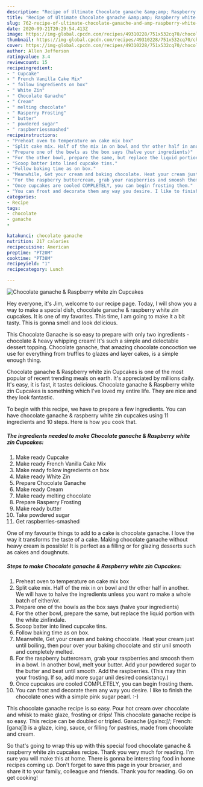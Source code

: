```yaml
---
description: "Recipe of Ultimate Chocolate ganache &amp;amp; Raspberry white zin Cupcakes"
title: "Recipe of Ultimate Chocolate ganache &amp;amp; Raspberry white zin Cupcakes"
slug: 762-recipe-of-ultimate-chocolate-ganache-and-amp-raspberry-white-zin-cupcakes
date: 2020-09-21T20:29:54.413Z
image: https://img-global.cpcdn.com/recipes/49310228/751x532cq70/chocolate-ganache-raspberry-white-zin-cupcakes-recipe-main-photo.jpg
thumbnail: https://img-global.cpcdn.com/recipes/49310228/751x532cq70/chocolate-ganache-raspberry-white-zin-cupcakes-recipe-main-photo.jpg
cover: https://img-global.cpcdn.com/recipes/49310228/751x532cq70/chocolate-ganache-raspberry-white-zin-cupcakes-recipe-main-photo.jpg
author: Allen Jefferson
ratingvalue: 3.4
reviewcount: 15
recipeingredient:
- " Cupcake"
- " French Vanilla Cake Mix"
- " follow ingredients on box"
- " White Zin"
- " Chocolate Ganache"
- " Cream"
- " melting chocolate"
- " Rasperry Frosting"
- " butter"
- " powdered sugar"
- " raspberriessmashed"
recipeinstructions:
- "Preheat oven to temperature on cake mix box"
- "Split cake mix. Half of the mix in on bowl and thr other half in another. We will have to halve the ingredients unless you want ro make a whole batch of either/or."
- "Prepare one of the bowls as the box says (halve your ingredients)"
- "For the other bowl, prepare the same, but replace the liquid portion with the white zinfindale."
- "Scoop batter into lined cupcake tins."
- "Follow baking time as on box."
- "Meanwhile, Get your cream and baking chocolate. Heat your cream just until boiling, then pour over your baking chocolate and stir unil smooth and completely melted."
- "For the raspberry buttercream, grab your raspberries and smoosh them in a bowl. In another bowl, melt your butter. Add your powdered sugar to the butter and beat until smooth. Add the raspberries. (This may thin your frosting. If so, add more sugar unil desired consistancy.)"
- "Once cupcakes are cooled COMPLETELY, you can begin frosting them."
- "You can frost and decorate them any way you desire. I like to finish the chocolate ones with a simple pink sugar pearl. :-)"
categories:
- Recipe
tags:
- chocolate
- ganache
- 

katakunci: chocolate ganache  
nutrition: 217 calories
recipecuisine: American
preptime: "PT20M"
cooktime: "PT38M"
recipeyield: "1"
recipecategory: Lunch

---
```



![Chocolate ganache &amp; Raspberry white zin Cupcakes](https://img-global.cpcdn.com/recipes/49310228/751x532cq70/chocolate-ganache-raspberry-white-zin-cupcakes-recipe-main-photo.jpg)

Hey everyone, it's Jim, welcome to our recipe page. Today, I will show you a way to make a special dish, chocolate ganache &amp; raspberry white zin cupcakes. It is one of my favorites. This time, I am going to make it a bit tasty. This is gonna smell and look delicious.

This Chocolate Ganache is so easy to prepare with only two ingredients - chocolate &amp; heavy whipping cream! It&#39;s such a simple and delectable dessert topping. Chocolate ganache, that amazing chocolate concoction we use for everything from truffles to glazes and layer cakes, is a simple enough thing.

Chocolate ganache &amp; Raspberry white zin Cupcakes is one of the most popular of recent trending meals on earth. It's appreciated by millions daily. It's easy, it is fast, it tastes delicious. Chocolate ganache &amp; Raspberry white zin Cupcakes is something which I've loved my entire life. They are nice and they look fantastic.


To begin with this recipe, we have to prepare a few ingredients. You can have chocolate ganache &amp; raspberry white zin cupcakes using 11 ingredients and 10 steps. Here is how you cook that.

<!--inarticleads1-->

##### The ingredients needed to make Chocolate ganache &amp; Raspberry white zin Cupcakes:

1. Make ready  Cupcake
1. Make ready  French Vanilla Cake Mix
1. Make ready  follow ingredients on box
1. Make ready  White Zin
1. Prepare  Chocolate Ganache
1. Make ready  Cream
1. Make ready  melting chocolate
1. Prepare  Rasperry Frosting
1. Make ready  butter
1. Take  powdered sugar
1. Get  raspberries-smashed


One of my favourite things to add to a cake is chocolate ganache. I love the way it transforms the taste of a cake. Making chocolate ganache without heavy cream is possible! It is perfect as a filling or for glazing desserts such as cakes and doughnuts. 

<!--inarticleads2-->

##### Steps to make Chocolate ganache &amp; Raspberry white zin Cupcakes:

1. Preheat oven to temperature on cake mix box
1. Split cake mix. Half of the mix in on bowl and thr other half in another. We will have to halve the ingredients unless you want ro make a whole batch of either/or.
1. Prepare one of the bowls as the box says (halve your ingredients)
1. For the other bowl, prepare the same, but replace the liquid portion with the white zinfindale.
1. Scoop batter into lined cupcake tins.
1. Follow baking time as on box.
1. Meanwhile, Get your cream and baking chocolate. Heat your cream just until boiling, then pour over your baking chocolate and stir unil smooth and completely melted.
1. For the raspberry buttercream, grab your raspberries and smoosh them in a bowl. In another bowl, melt your butter. Add your powdered sugar to the butter and beat until smooth. Add the raspberries. (This may thin your frosting. If so, add more sugar unil desired consistancy.)
1. Once cupcakes are cooled COMPLETELY, you can begin frosting them.
1. You can frost and decorate them any way you desire. I like to finish the chocolate ones with a simple pink sugar pearl. :-)


This chocolate ganache recipe is so easy. Pour hot cream over chocolate and whisk to make glaze, frosting or drips! This chocolate ganache recipe is so easy. This recipe can be doubled or tripled. Ganache (/ɡəˈnɑːʃ/; French: [ganaʃ]) is a glaze, icing, sauce, or filling for pastries, made from chocolate and cream. 

So that's going to wrap this up with this special food chocolate ganache &amp; raspberry white zin cupcakes recipe. Thank you very much for reading. I'm sure you will make this at home. There is gonna be interesting food in home recipes coming up. Don't forget to save this page in your browser, and share it to your family, colleague and friends. Thank you for reading. Go on get cooking!
